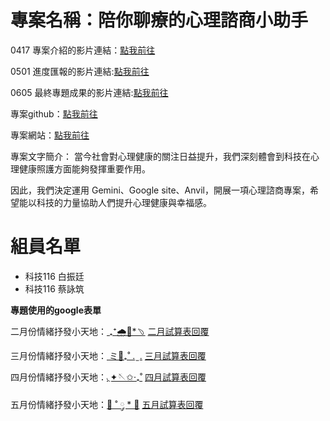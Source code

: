# 專案名稱：陪你聊療的心理諮商小助手

0417 專案介紹的影片連結：[點我前往](https://youtu.be/PKvbVE9k86s?si=69DOeXSJBtlHlbdS)

0501 進度匯報的影片連結:[點我前往](https://youtu.be/4jOqs20Hi4M?si=2QWrYir0OfDzEq6f)

0605 最終專題成果的影片連結:[點我前往](https://youtu.be/-JT89nJG9Hk?si=YStDKsZn0G7yGhqm)

專案github：[點我前往](https://colab.research.google.com/github/jaunty0216/Final_Project_forNTNU/blob/main/%E9%99%AA%E4%BD%A0%E8%81%8A%E8%81%8A%E7%9A%84%E5%BF%83%E7%90%86%E8%AB%AE%E5%95%86%E5%B0%8F%E5%8A%A9%E6%89%8B.ipynb)

專案網站：[點我前往](https://sites.google.com/view/lets-talk-and-heal-together/%E9%A6%96%E9%A0%81)

專案文字簡介：
當今社會對心理健康的關注日益提升，我們深刻體會到科技在心理健康照護方面能夠發揮重要作用。

因此，我們決定運用 Gemini、Google site、Anvil，開展一項心理諮商專案，希望能以科技的力量協助人們提升心理健康與幸福感。

# 組員名單

- 科技116 白振廷
- 科技116 蔡詠筑


**專題使用的google表單**

二月份情緒抒發小天地：[  ₊⁺🌧️🐰*﹆](https://forms.gle/CvtCdEPugVc9MKZm8)    [二月試算表回覆](https://docs.google.com/spreadsheets/d/1pfMPJtcdJy0aNbBg4wATNVF7mlctQDgeaGk4HMLb1Ik/edit?resourcekey=&gid=2012234167#gid=2012234167)

三月份情緒抒發小天地：[ ミ🦈₊˚ . ̫ .](https://forms.gle/aeRi34Pm996TkYdHA)  [三月試算表回覆](https://docs.google.com/spreadsheets/d/1PumaPMbQ3qyeZrTthbrozqgydcQEjzkGY6Bo4nkAam8/edit?usp=sharing)

四月份情緒抒發小天地：[◟✦🪡✩‧₊˚](https://forms.gle/q9AVFSf2gTan61aG8)     [四月試算表回覆](https://docs.google.com/spreadsheets/d/1uEO4j8Bxwj3ddYSg99FAN92ZaPV3ljYyiVRPlyxZs7g/edit?resourcekey=&gid=712956700#gid=712956700)

五月份情緒抒發小天地：[🦕 ˚ ༘ * 🔹](https://forms.gle/KYVTBvc6mG1nWzB58)  [五月試算表回覆](https://docs.google.com/spreadsheets/d/1Pdv5BZv7-JmT1kl9R4-df8tSDy3BFpP-Hc8xctrnKLM/edit?resourcekey=&gid=1591161585#gid=1591161585)

